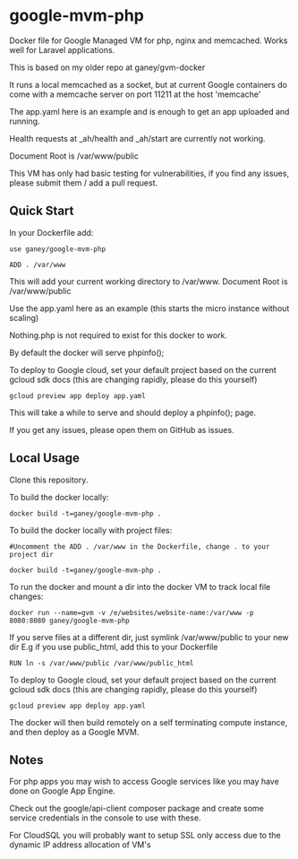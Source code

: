 # google-mvm-php

Docker file for Google Managed VM for php, nginx and memcached. Works well for Laravel applications.

This is based on my older repo at ganey/gvm-docker

It runs a local memcached as a socket, but at current Google containers do come with a memcache server on port 11211 at the host 'memcache'

The app.yaml here is an example and is enough to get an app uploaded and running.

Health requests at _ah/health and _ah/start are currently not working.

Document Root is /var/www/public


This VM has only had basic testing for vulnerabilities, if you find any issues, please submit them / add a pull request.

## Quick Start

In your Dockerfile add:

~~~~
use ganey/google-mvm-php

ADD . /var/www
~~~~

This will add your current working directory to /var/www. Document Root is /var/www/public

Use the app.yaml here as an example (this starts the micro instance without scaling)

Nothing.php is not required to exist for this docker to work.

By default the docker will serve phpinfo();



To deploy to Google cloud, set your default project based on the current gcloud sdk docs (this are changing rapidly, please do this yourself)

~~~~
gcloud preview app deploy app.yaml
~~~~

This will take a while to serve and should deploy a phpinfo(); page.


If you get any issues, please open them on GitHub as issues.


## Local Usage

Clone this repository.

To build the docker locally:

~~~~
docker build -t=ganey/google-mvm-php .
~~~~

To build the docker locally with project files:

~~~~
#Uncomment the ADD . /var/www in the Dockerfile, change . to your project dir

docker build -t=ganey/google-mvm-php .
~~~~

To run the docker and mount a dir into the docker VM to track local file changes:

~~~~
docker run --name=gvm -v /e/websites/website-name:/var/www -p 8080:8080 ganey/google-mvm-php
~~~~

If you serve files at a different dir, just symlink /var/www/public to your new dir
E.g if you use public_html, add this to your Dockerfile

~~~~
RUN ln -s /var/www/public /var/www/public_html
~~~~

To deploy to Google cloud, set your default project based on the current gcloud sdk docs (this are changing rapidly, please do this yourself)

~~~~
gcloud preview app deploy app.yaml
~~~~

The docker will then build remotely on a self terminating compute instance, and then deploy as a Google MVM.



## Notes

For php apps you may wish to access Google services like you may have done on Google App Engine.

Check out the google/api-client composer package and create some service credentials in the console to use with these.


For CloudSQL you will probably want to setup SSL only access due to the dynamic IP address allocation of VM's
